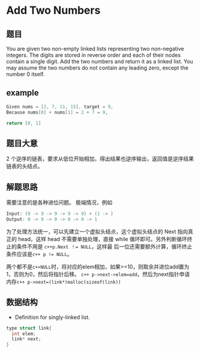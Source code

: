 ﻿# Add Two Numbers
## 题目
You are given two non-empty linked lists representing two non-negative integers. The digits are
stored in reverse order and each of their nodes contain a single digit. Add the two numbers and
return it as a linked list.
You may assume the two numbers do not contain any leading zero, except the number 0 itself.
## example
```c++
Given nums = [2, 7, 11, 15], target = 9,
Because nums[0] + nums[1] = 2 + 7 = 9,

return [0, 1]
```
## 题目大意
2 个逆序的链表，要求从低位开始相加，得出结果也逆序输出，返回值是逆序结果链表的头结点。
## 解题思路
需要注意的是各种进位问题。
极端情况，例如
```c++
Input: (9 -> 9 -> 9 -> 9 -> 9) + (1 -> )
Output: 0 -> 0 -> 0 -> 0 -> 0 -> 1
```
为了处理⽅法统⼀，可以先建⽴⼀个虚拟头结点，这个虚拟头结点的 Next 指向真正的 head，这样
head 不需要单独处理，直接 while 循环即可。另外判断循环终⽌的条件不⽤是 ```c++p.Next ！= NULL```，这样最
后⼀位还需要额外计算，循环终⽌条件应该是```c++ p != NULL```。

两个都不是```c++NULL```时，将对应的elem相加，如果>=10，则取余并进位add置为1，否则为0，然后将指针后移。
```c++ p->next->elem=add```，然后为next指针申请内存```c++ p->next=(link*)malloc(sizeof(link))```

## 数据结构
* Definition for singly-linked list.
```c++
type struct link{
  int elem;
  link* next;
}
```


